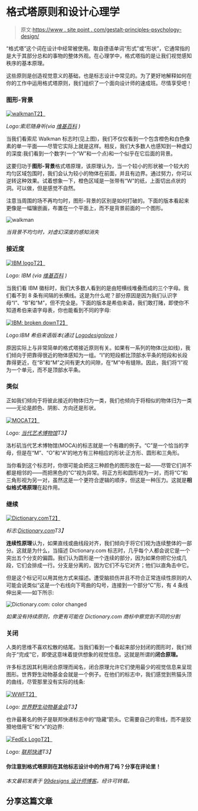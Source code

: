 # 格式塔原则和设计心理学

> 原文:[https://www . site point . com/gestalt-principles-psychology-design/](https://www.sitepoint.com/gestalt-principles-psychology-design/)

“格式塔”这个词在设计中经常被使用。取自德语单词“形式”或“形状”，它通常指的是大于其部分总和的事物的整体外观。在心理学中，格式塔指的是让我们视觉感知秩序的基本原理。

这些原则是创造视觉意义的基础，也是标志设计中常见的。为了更好地解释如何在你的工作中运用格式塔原则，我们组织了一个面向设计师的速成班。尽情享受吧！

### 图形-背景

[![walkman](../Images/527ae6d94bb6b7908235b50afeeca05a.png)T2】](http://en.wikipedia.org/wiki/Walkman)

*Logo:索尼随身听(via [维基百科](http://en.wikipedia.org/wiki/Walkman) )*

当我们看索尼 Walkman 标志时(见上图)，我们不仅仅看到一个包含橙色和白色像素的单一平面——尽管它实际上就是这样。相反，我们大多数人也感知到一种虚幻的深度:我们看到一个数字(一个“W”和一个点)和一个似乎在它后面的背景。

这要归功于**图形-背景**格式塔原理，该原理认为，当一个较小的形状被一个较大的均匀区域包围时，我们会认为较小的物体在前面，并且有边界。通过努力，你可以逆转这种效果。试着想象一下，橙色区域是一张带有“W”的纸，上面切出点状的洞。可以做，但是感觉不自然。

注意当周围的场不再均匀时，图形-背景的区别是如何打破的。下面的版本看起来更像是一幅镶嵌画，布置在一个平面上，而不是背景前面的一个图形。

![walkman](../Images/a6b3a64990f285b23cdef8ca57780ae6.png)

*当背景不均匀时，对虚幻深度的感知消失*

### 接近度

[![IBM logo](../Images/8bdc2d175925ebf0973b1b2a6033280c.png)T2】](http://en.wikipedia.org/wiki/IBM)

*Logo: IBM (via [维基百科](http://en.wikipedia.org/wiki/IBM) )*

当我们看 IBM 徽标时，我们大多数人看到的是由短横线堆叠而成的三个字母。我们看不到 8 条有间隔的长横线。这是为什么呢？部分原因是因为我们认识字母“I”、“B”和“M”，但不完全是。下面的版本是希伯来语，我们敢打赌，即使你不知道希伯来语字母表，你也能看到不同的字母:

[![IBM: broken down](../Images/de5d11eba7618f1417dbcbf7e87c16cd.png)T2】](http://www.logodesignlove.com/hebrew-logos)

*Logo:IBM 希伯来语版本(通过 [Logodesignlove](http://www.logodesignlove.com/hebrew-logos) )*

原因实际上与非常简单的格式塔接近原则有关。如果有一系列的物体(比如线)，我们倾向于把靠得很近的物体感知为一组。“I”的短段都比顶部水平条的短段和长段靠得更近，在“B”和“M”之间有更大的间隙，在“M”中有缝隙。因此，我们将“I”视为一个单元，而不是顶部水平条。

### 类似

正如我们倾向于将彼此接近的物体归为一类，我们也倾向于将相似的物体归为一类——无论是颜色、阴影、方向还是形状。

[![MOCA](../Images/b6d0727c9ea72acb00b0942c9486b976.png)T2】](http://www.moca.org/)

*Logo: [当代艺术博物馆](http://www.moca.org/)T3】*

洛杉矶当代艺术博物馆(MOCA)的标志就是一个有趣的例子。“C”是一个恰当的字母，但是在“M”、“O”和“A”的地方有三种相应的形状:正方形、圆形和三角形。

当你看到这个标志时，你很可能会把这三种颜色的图形放在一起——尽管它们并不都是相邻的——而把黑色的“C”视为异常。将正方形和圆形视为一对，而将“C”和三角形视为另一对，虽然这是一个更符合逻辑的顺序，但这是一种压力。这就是**相似格式塔原理**在起作用。

### 继续

[![Dictionary.com](../Images/1fcb1a91018570f93a0c3ffc042f0b71.png)T2】](http://dictionary.reference.com/)

*标志:[Dictionary.com](http://dictionary.reference.com/)T3】*

**连续性原理**认为，如果直线或曲线段对齐，我们倾向于将它们视为连续整体的一部分。这就是为什么，当描述 Dictionary.com 标志时，几乎每个人都会说它是一个突出五个分支的偏圆。我们认为圆形是一个连续的部分，因为如果你把它分成几段，它们会排成一行。分支是分离的，因为它们不与它对齐；他们以直角击中它。

但是这个标记可以用其他方式来描述。遭受脑损伤并且不符合正常连续性原则的人可能会说类似“这是一个右线向下弯曲的勾号，连接到一个部分“C”形，有 4 条线伸出来——如下所示:

![Dictionary.com: color changed](../Images/daf58923cc4c56f726209e691d47bf0f.png)

*如果没有持续原则，你更有可能在 Dictionary.com 商标中察觉到不同的分割*

### 关闭

人类的思维不喜欢松散的结尾。当我们看到一个看起来部分封闭的图形时，我们倾向于“完成”它，即使这意味着提供想象的视觉信息。这就是所谓的**闭合原理。**

许多标志因其利用闭合原理而闻名，闭合原理允许它们使用最少的视觉信息来呈现图形。世界野生动物基金会就是一个例子。在他们的标志中，我们感觉到熊猫头顶的曲线，尽管那里没有实际的线条:

[![WWF](../Images/de3780045124ffb825aeb65bcbfc3117.png)T2】](http://www.worldwildlife.org/)

*Logo: [世界野生动物基金会](http://www.worldwildlife.org/)T3】*

也许最著名的例子是联邦快递标志中的“隐藏”箭头。它需要自己的零线，而不是狡猾地借用“E”和“x”的边界:

[![FedEx Logo](../Images/5d124259dbdacb4c701e3a82124d13ae.png)T2】](http://www.fedex.com/us/)

*Logo: [联邦快递](http://www.fedex.com/us/)T3】*

#### 你注意到格式塔原则在其他标志设计中的作用了吗？分享在评论里！

*本文最初发表于 [99designs 设计师博客](http://99designs.com/designer-blog/)。经许可转载。*

## 分享这篇文章